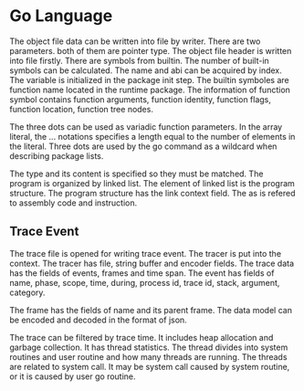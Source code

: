 # Go Language

The object file data can be written into file by writer. There are two parameters. both of them are pointer type. The object file header is written into file firstly. There are symbols from builtin. The number of built-in symbols can be calculated. The name and abi can be acquired by index. The variable is initialized in the package init step. The builtin symboles are function name located in the runtime package. The information of function symbol contains function arguments, function identity, function flags, function location, function tree nodes.

The three dots can be used as variadic function parameters. In the array literal, the ... notations specifies a length equal to the number of elements in the literal. Three dots are used by the go command as a wildcard when describing package lists. 

The type and its content is specified so they must be matched. The program is organized by linked list. The element of linked list is the program structure. The program structure has the link context field. The as is refered to assembly code and instruction. 

## Trace Event

The trace file is opened for writing trace event. The tracer is put into the context. The tracer has file, string buffer and encoder fields. The trace data has the fields of events, frames and time span. The event has fields of name, phase, scope, time, during, process id, trace id, stack, argument, category.

The frame has the fields of name and its parent frame. The data model can be encoded and decoded in the format of json. 

The trace can be filtered by trace time. It includes heap allocation and garbage collection. It has thread statistics. The thread divides into system routines and user routine and how many threads are running. The threads are related to system call. It may be system call caused by system routine, or it is caused by user go routine. 

